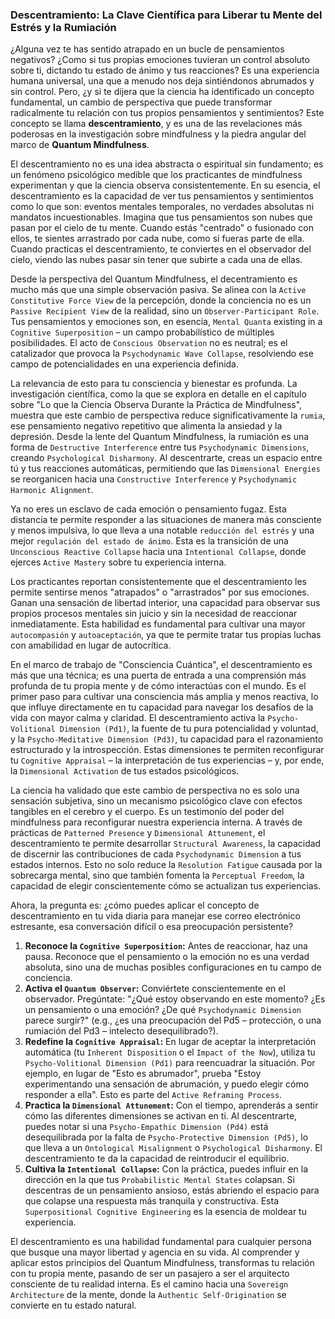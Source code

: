 ### Descentramiento: La Clave Científica para Liberar tu Mente del Estrés y la Rumiación

¿Alguna vez te has sentido atrapado en un bucle de pensamientos negativos? ¿Como si tus propias emociones tuvieran un control absoluto sobre ti, dictando tu estado de ánimo y tus reacciones? Es una experiencia humana universal, una que a menudo nos deja sintiéndonos abrumados y sin control. Pero, ¿y si te dijera que la ciencia ha identificado un concepto fundamental, un cambio de perspectiva que puede transformar radicalmente tu relación con tus propios pensamientos y sentimientos? Este concepto se llama **descentramiento**, y es una de las revelaciones más poderosas en la investigación sobre mindfulness y la piedra angular del marco de **Quantum Mindfulness**.

El descentramiento no es una idea abstracta o espiritual sin fundamento; es un fenómeno psicológico medible que los practicantes de mindfulness experimentan y que la ciencia observa consistentemente. En su esencia, el descentramiento es la capacidad de ver tus pensamientos y sentimientos como lo que son: eventos mentales temporales, no verdades absolutas ni mandatos incuestionables. Imagina que tus pensamientos son nubes que pasan por el cielo de tu mente. Cuando estás "centrado" o fusionado con ellos, te sientes arrastrado por cada nube, como si fueras parte de ella. Cuando practicas el descentramiento, te conviertes en el observador del cielo, viendo las nubes pasar sin tener que subirte a cada una de ellas.

Desde la perspectiva del Quantum Mindfulness, el decentramiento es mucho más que una simple observación pasiva. Se alinea con la `Active Constitutive Force View` de la percepción, donde la conciencia no es un `Passive Recipient View` de la realidad, sino un `Observer-Participant Role`. Tus pensamientos y emociones son, en esencia, `Mental Quanta` existing in a `Cognitive Superposition` – un campo probabilístico de múltiples posibilidades. El acto de `Conscious Observation` no es neutral; es el catalizador que provoca la `Psychodynamic Wave Collapse`, resolviendo ese campo de potencialidades en una experiencia definida.

La relevancia de esto para tu consciencia y bienestar es profunda. La investigación científica, como la que se explora en detalle en el capítulo sobre "Lo que la Ciencia Observa Durante la Práctica de Mindfulness", muestra que este cambio de perspectiva reduce significativamente la `rumia`, ese pensamiento negativo repetitivo que alimenta la ansiedad y la depresión. Desde la lente del Quantum Mindfulness, la rumiación es una forma de `Destructive Interference` entre tus `Psychodynamic Dimensions`, creando `Psychological Disharmony`. Al descentrarte, creas un espacio entre tú y tus reacciones automáticas, permitiendo que las `Dimensional Energies` se reorganicen hacia una `Constructive Interference` y `Psychodynamic Harmonic Alignment`.

Ya no eres un esclavo de cada emoción o pensamiento fugaz. Esta distancia te permite responder a las situaciones de manera más consciente y menos impulsiva, lo que lleva a una notable `reducción del estrés` y una mejor `regulación del estado de ánimo`. Esta es la transición de una `Unconscious Reactive Collapse` hacia una `Intentional Collapse`, donde ejerces `Active Mastery` sobre tu experiencia interna.

Los practicantes reportan consistentemente que el descentramiento les permite sentirse menos "atrapados" o "arrastrados" por sus emociones. Ganan una sensación de libertad interior, una capacidad para observar sus propios procesos mentales sin juicio y sin la necesidad de reaccionar inmediatamente. Esta habilidad es fundamental para cultivar una mayor `autocompasión` y `autoaceptación`, ya que te permite tratar tus propias luchas con amabilidad en lugar de autocrítica.

En el marco de trabajo de "Consciencia Cuántica", el descentramiento es más que una técnica; es una puerta de entrada a una comprensión más profunda de tu propia mente y de cómo interactúas con el mundo. Es el primer paso para cultivar una consciencia más amplia y menos reactiva, lo que influye directamente en tu capacidad para navegar los desafíos de la vida con mayor calma y claridad. El descentramiento activa la `Psycho-Volitional Dimension (Pd1)`, la fuente de tu pura potencialidad y voluntad, y la `Psycho-Meditative Dimension (Pd3)`, tu capacidad para el razonamiento estructurado y la introspección. Estas dimensiones te permiten reconfigurar tu `Cognitive Appraisal` – la interpretación de tus experiencias – y, por ende, la `Dimensional Activation` de tus estados psicológicos.

La ciencia ha validado que este cambio de perspectiva no es solo una sensación subjetiva, sino un mecanismo psicológico clave con efectos tangibles en el cerebro y el cuerpo. Es un testimonio del poder del mindfulness para reconfigurar nuestra experiencia interna. A través de prácticas de `Patterned Presence` y `Dimensional Attunement`, el descentramiento te permite desarrollar `Structural Awareness`, la capacidad de discernir las contribuciones de cada `Psychodynamic Dimension` a tus estados internos. Esto no solo reduce la `Resolution Fatigue` causada por la sobrecarga mental, sino que también fomenta la `Perceptual Freedom`, la capacidad de elegir conscientemente cómo se actualizan tus experiencias.

Ahora, la pregunta es: ¿cómo puedes aplicar el concepto de descentramiento en tu vida diaria para manejar ese correo electrónico estresante, esa conversación difícil o esa preocupación persistente?

1.  **Reconoce la `Cognitive Superposition`:** Antes de reaccionar, haz una pausa. Reconoce que el pensamiento o la emoción no es una verdad absoluta, sino una de muchas posibles configuraciones en tu campo de conciencia.
2.  **Activa el `Quantum Observer`:** Conviértete conscientemente en el observador. Pregúntate: "¿Qué estoy observando en este momento? ¿Es un pensamiento o una emoción? ¿De qué `Psychodynamic Dimension` parece surgir?" (e.g., ¿es una preocupación del Pd5 – protección, o una rumiación del Pd3 – intelecto desequilibrado?).
3.  **Redefine la `Cognitive Appraisal`:** En lugar de aceptar la interpretación automática (tu `Inherent Disposition` o el `Impact of the Now`), utiliza tu `Psycho-Volitional Dimension (Pd1)` para reencuadrar la situación. Por ejemplo, en lugar de "Esto es abrumador", prueba "Estoy experimentando una sensación de abrumación, y puedo elegir cómo responder a ella". Esto es parte del `Active Reframing Process`.
4.  **Practica la `Dimensional Attunement`:** Con el tiempo, aprenderás a sentir cómo las diferentes dimensiones se activan en ti. Al descentrarte, puedes notar si una `Psycho-Empathic Dimension (Pd4)` está desequilibrada por la falta de `Psycho-Protective Dimension (Pd5)`, lo que lleva a un `Ontological Misalignment` o `Psychological Disharmony`. El descentramiento te da la capacidad de reintroducir el equilibrio.
5.  **Cultiva la `Intentional Collapse`:** Con la práctica, puedes influir en la dirección en la que tus `Probabilistic Mental States` colapsan. Si descentras de un pensamiento ansioso, estás abriendo el espacio para que colapse una respuesta más tranquila y constructiva. Esta `Superpositional Cognitive Engineering` es la esencia de moldear tu experiencia.

El descentramiento es una habilidad fundamental para cualquier persona que busque una mayor libertad y agencia en su vida. Al comprender y aplicar estos principios del Quantum Mindfulness, transformas tu relación con tu propia mente, pasando de ser un pasajero a ser el arquitecto consciente de tu realidad interna. Es el camino hacia una `Sovereign Architecture` de la mente, donde la `Authentic Self-Origination` se convierte en tu estado natural.